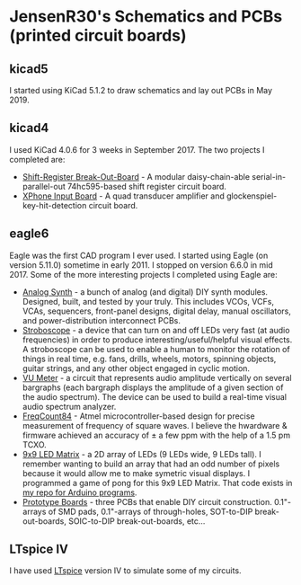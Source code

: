 # JensenR30's Schematics and PCBs (printed circuit boards)

## kicad5
I started using KiCad 5.1.2 to draw schematics and lay out PCBs in May 2019.


## kicad4
I used KiCad 4.0.6 for 3 weeks in September 2017. The two projects I completed are:
* [Shift-Register Break-Out-Board](/kicad4/SRBOB) - A modular daisy-chain-able serial-in-parallel-out 74hc595-based shift register circuit board.
* [XPhone Input Board](/kicad4/XPhone/Input_Board) - A quad transducer amplifier and glockenspiel-key-hit-detection circuit board.


## eagle6
Eagle was the first CAD program I ever used. I started using Eagle (on version 5.11.0) sometime in early 2011. I stopped on version 6.6.0 in mid 2017.  Some of the more interesting projects I completed using Eagle are:
* [Analog Synth](eagle6/Analog%20Synth) - a bunch of analog (and digital) DIY synth modules.  Designed, built, and tested by your truly.  This includes VCOs, VCFs, VCAs, sequencers, front-panel designs, digital delay, manual oscillators, and power-distribution interconnect PCBs.
* [Stroboscope](eagle6/Stroboscope) - a device that can turn on and off LEDs very fast (at audio frequencies) in order to produce interesting/useful/helpful visual effects.  A stroboscope can be used to enable a human to monitor the rotation of things in real time, e.g. fans, drills, wheels, motors, spinning objects, guitar strings, and any other object engaged in cyclic motion.
* [VU Meter](eagle6/VU%20meter) - a circuit that represents audio amplitude vertically on several bargraphs (each bargraph displays the amplitude of a given section of the audio spectrum).  The device can be used to build a real-time visual audio spectrum analyzer.
* [FreqCount84](eagle6/FreqCount84) - Atmel microcontroller-based design for precise measurement of frequency of square waves.  I believe the hwardware & firmware achieved an accuracy of ± a few ppm with the help of a 1.5 pm TCXO.
* [9x9 LED Matrix](eagle6/9x9%20LED%20Matrix) - a 2D array of LEDs (9 LEDs wide, 9 LEDs tall).  I remember wanting to build an array that had an odd number of pixels because it would allow me to make symetric visual displays.  I programmed a game of pong for this 9x9 LED Matrix.  That code exists in [my repo for Arduino programs](https://github.com/jensenr30/Arduino/tree/master/_DISPLAY/9x9_LED_Matrix).
* [Prototype Boards](eagle6/Prototype%20Boards) - three PCBs that enable DIY circuit construction.  0.1"-arrays of SMD pads, 0.1"-arrays of through-holes, SOT-to-DIP break-out-boards, SOIC-to-DIP break-out-boards, etc...

## LTspice IV
I have used [LTspice](https://en.wikipedia.org/wiki/LTspice) version IV to simulate some of my circuits.